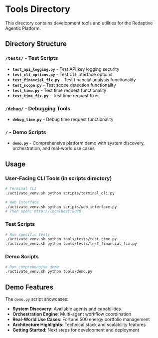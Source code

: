 # Tools Directory

This directory contains development tools and utilities for the Redaptive Agentic Platform.

## Directory Structure

### `/tests/` - Test Scripts
- **`test_api_logging.py`** - Test API key logging security
- **`test_cli_options.py`** - Test CLI interface options
- **`test_financial_fix.py`** - Test financial analysis functionality
- **`test_scope.py`** - Test scope detection functionality
- **`test_time.py`** - Test time request functionality
- **`test_time_fix.py`** - Test time request fixes

### `/debug/` - Debugging Tools
- **`debug_time.py`** - Debug time request functionality

### `/` - Demo Scripts
- **`demo.py`** - Comprehensive platform demo with system discovery, orchestration, and real-world use cases

## Usage

### User-Facing CLI Tools (in scripts directory)
```bash
# Terminal CLI
./activate_venv.sh python scripts/terminal_cli.py

# Web Interface
./activate_venv.sh python scripts/web_interface.py
# Then open: http://localhost:8080
```

### Test Scripts
```bash
# Run specific tests
./activate_venv.sh python tools/tests/test_time.py
./activate_venv.sh python tools/tests/test_financial_fix.py
```

### Demo Scripts
```bash
# Run comprehensive demo
./activate_venv.sh python tools/demo.py
```

## Demo Features

The `demo.py` script showcases:

- **System Discovery**: Available agents and capabilities
- **Orchestration Engine**: Multi-agent workflow coordination
- **Real-World Use Cases**: Fortune 500 energy portfolio management
- **Architecture Highlights**: Technical stack and scalability features
- **Getting Started**: Next steps for development and deployment 